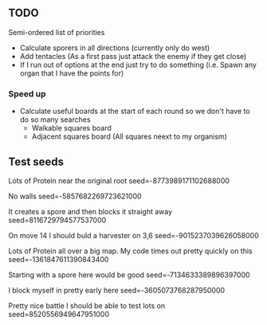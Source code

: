 ## TODO

Semi-ordered list of priorities

- Calculate sporers in all directions (currently only do west)
- Add tentacles (As a first pass just attack the enemy if they get close)
- If I run out of options at the end just try to do something (i.e. Spawn any organ that I have the points for)

### Speed up

- Calculate useful boards at the start of each round so we don't have to do so many searches
  - Walkable squares board
  - Adjacent squares board (All squares neext to my organism)

## Test seeds

Lots of Protein near the original root 
seed=-8773989171102688000

No walls
seed=-5857682269723621000

It creates a spore and then blocks it straight away
seed=8116729794577537000

On move 14 I should buld a harvester on 3,6
seed=-9015237039626058000

Lots of Protein all over a big map. My code times out pretty quickly on this
seed=-1361847611390843400

Starting with a spore here would be good
seed=-7134633389896397000

I block myself in pretty early here
seed=-3605073768287950000

Pretty nice battle I should be able to test lots on
seed=8520556949647951000


